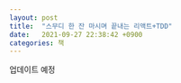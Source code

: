 ```yaml
---
layout: post
title:  "스무디 한 잔 마시며 끝내는 리액트+TDD"
date:   2021-09-27 22:38:42 +0900
categories: 책
---
```

업데이트 예정
